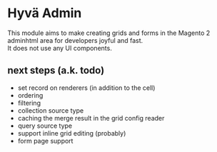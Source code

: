 # Hyvä Admin

This module aims to make creating grids and forms in the Magento 2 adminhtml area for developers joyful and fast.  
It does not use any UI components.


## next steps (a.k. todo)

* set record on renderers (in addition to the cell)
* ordering
* filtering
* collection source type
* caching the merge result in the grid config reader
* query source type
* support inline grid editing (probably)
* form page support
